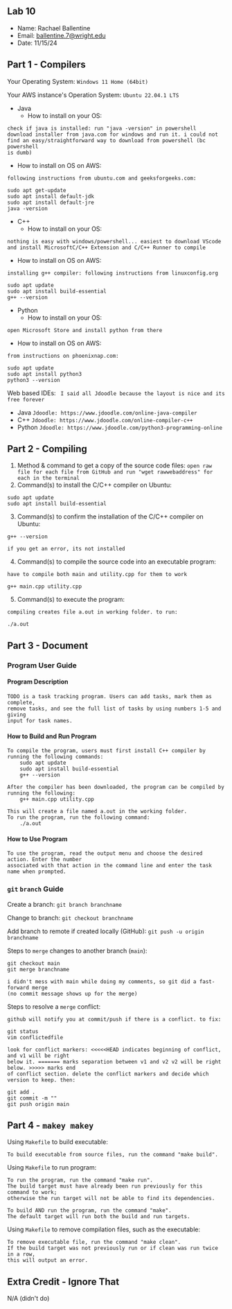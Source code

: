 ## Lab 10

- Name: Rachael Ballentine
- Email: ballentine.7@wright.edu
- Date: 11/15/24

## Part 1 - Compilers

Your Operating System: `Windows 11 Home (64bit)`

Your AWS instance's Operation System: `Ubuntu 22.04.1 LTS`

- Java
   - How to install on your OS:
```
check if java is installed: run "java -version" in powershell
download installer from java.com for windows and run it. i could not
find an easy/straightforward way to download from powershell (bc powershell
is dumb)
```
   - How to install on OS on AWS: 
```
following instructions from ubuntu.com and geeksforgeeks.com:

sudo apt get-update
sudo apt install default-jdk
sudo apt install default-jre
java -version
```

- C++
   - How to install on your OS:
```
nothing is easy with windows/powershell... easiest to download VScode
and install MicrosoftC/C++ Extension and C/C++ Runner to compile
```
   - How to install on OS on AWS:
```
installing g++ compiler: following instructions from linuxconfig.org

sudo apt update
sudo apt install build-essential
g++ --version
``` 

- Python
   - How to install on your OS:
```
open Microsoft Store and install python from there
```
   - How to install on OS on AWS:
```
from instructions on phoenixnap.com:

sudo apt update
sudo apt install python3
python3 --version
``` 

Web based IDEs: 
` I said all Jdoodle because the layout is nice and its free forever`

- Java 
`Jdoodle: https://www.jdoodle.com/online-java-compiler`
- C++
`Jdoodle: https://www.jdoodle.com/online-compiler-c++`
- Python
`Jdoodle: https://www.jdoodle.com/python3-programming-online`

## Part 2 - Compiling

1. Method & command to get a copy of the source code files:
`open raw file for each file from GitHub and run "wget rawwebaddress" for each in the terminal`
2. Command(s) to install the C/C++ compiler on Ubuntu: 
```
sudo apt update
sudo apt install build-essential
```
3. Command(s) to confirm the installation of the C/C++ compiler on Ubuntu: 
```
g++ --version

if you get an error, its not installed
```
4. Command(s) to compile the source code into an executable program:
```
have to compile both main and utility.cpp for them to work

g++ main.cpp utility.cpp
```
5. Command(s) to execute the program:
```
compiling creates file a.out in working folder. to run:

./a.out
```

## Part 3 - Document

### Program User Guide

#### Program Description
```
TODO is a task tracking program. Users can add tasks, mark them as complete, 
remove tasks, and see the full list of tasks by using numbers 1-5 and giving
input for task names.
```
#### How to Build and Run Program
```
To compile the program, users must first install C++ compiler by running the following commands:
	sudo apt update
	sudo apt install build-essential
	g++ --version

After the compiler has been downloaded, the program can be compiled by running the following:
	g++ main.cpp utility.cpp

This will create a file named a.out in the working folder.
To run the program, run the following command:
	./a.out
```
#### How to Use Program
```
To use the program, read the output menu and choose the desired action. Enter the number
associated with that action in the command line and enter the task name when prompted.
```
### `git` `branch` Guide

Create a branch: `git branch branchname`

Change to branch: `git checkout branchname`

Add branch to remote if created locally (GitHub): `git push -u origin branchname`

Steps to `merge` changes to another branch (`main`): 
```
git checkout main
git merge branchname

i didn't mess with main while doing my comments, so git did a fast-forward merge
(no commit message shows up for the merge)
```

Steps to resolve a `merge` conflict:
```
github will notify you at commit/push if there is a conflict. to fix:

git status
vim conflictedfile

look for conflict markers: <<<<<HEAD indicates beginning of conflict, and v1 will be right
below it. ======= marks separation between v1 and v2 v2 will be right below. >>>>> marks end 
of conflict section. delete the conflict markers and decide which version to keep. then:

git add .
git commit -m ""
git push origin main
``` 

## Part 4 - `makey makey`

Using `Makefile` to build executable:
```
To build executable from source files, run the command "make build".
```

Using `Makefile` to run program:  
``` 
To run the program, run the command "make run". 
The build target must have already been run previously for this command to work; 
otherwise the run target will not be able to find its dependencies.

To build AND run the program, run the command "make". 
The default target will run both the build and run targets.
```

Using `Makefile` to remove compilation files, such as the executable: 
```
To remove executable file, run the command "make clean". 
If the build target was not previously run or if clean was run twice in a row, 
this will output an error.
```

## Extra Credit - Ignore That
N/A (didn't do)
